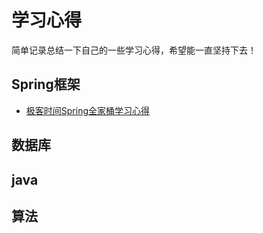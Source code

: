 # 学习心得
简单记录总结一下自己的一些学习心得，希望能一直坚持下去！
## Spring框架
* [极客时间Spring全家桶学习心得](./docs/spring/README.md)
## 数据库
## java
## 算法


